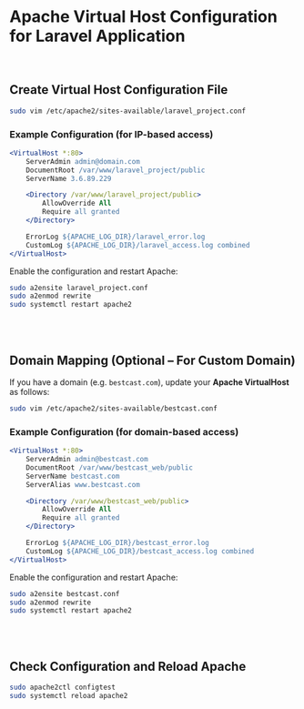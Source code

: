 # Apache Virtual Host Configuration for Laravel Application

<br>

## Create Virtual Host Configuration File

```bash
sudo vim /etc/apache2/sites-available/laravel_project.conf
```

### Example Configuration (for IP-based access)

```apache
<VirtualHost *:80>
    ServerAdmin admin@domain.com
    DocumentRoot /var/www/laravel_project/public
    ServerName 3.6.89.229

    <Directory /var/www/laravel_project/public>
        AllowOverride All
        Require all granted
    </Directory>

    ErrorLog ${APACHE_LOG_DIR}/laravel_error.log
    CustomLog ${APACHE_LOG_DIR}/laravel_access.log combined
</VirtualHost>
```


Enable the configuration and restart Apache:

```bash
sudo a2ensite laravel_project.conf
sudo a2enmod rewrite
sudo systemctl restart apache2
```

<br><br>

## Domain Mapping (Optional – For Custom Domain)

If you have a domain (e.g. `bestcast.com`), update your **Apache VirtualHost** as follows:

```bash
sudo vim /etc/apache2/sites-available/bestcast.conf
```

### Example Configuration (for domain-based access)

```apache
<VirtualHost *:80>
    ServerAdmin admin@bestcast.com
    DocumentRoot /var/www/bestcast_web/public
    ServerName bestcast.com
    ServerAlias www.bestcast.com

    <Directory /var/www/bestcast_web/public>
        AllowOverride All
        Require all granted
    </Directory>

    ErrorLog ${APACHE_LOG_DIR}/bestcast_error.log
    CustomLog ${APACHE_LOG_DIR}/bestcast_access.log combined
</VirtualHost>
```

Enable the configuration and restart Apache:

```bash
sudo a2ensite bestcast.conf
sudo a2enmod rewrite
sudo systemctl restart apache2
```

<br><br>

## Check Configuration and Reload Apache

```bash
sudo apache2ctl configtest
sudo systemctl reload apache2
```